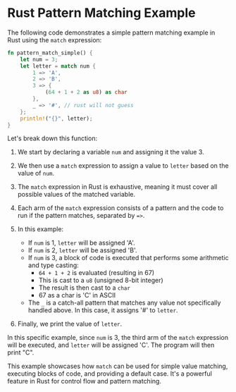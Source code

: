 # Rust Pattern Matching Example

The following code demonstrates a simple pattern matching example in Rust using the `match` expression:

```rust
fn pattern_match_simple() {
    let num = 3;
    let letter = match num {
        1 => 'A',
        2 => 'B',
        3 => {
            (64 + 1 + 2 as u8) as char
        },
        _ => '#', // rust will not guess
    };
    println!("{}", letter);
}
```

Let's break down this function:

1. We start by declaring a variable `num` and assigning it the value 3.

2. We then use a `match` expression to assign a value to `letter` based on the value of `num`.

3. The `match` expression in Rust is exhaustive, meaning it must cover all possible values of the matched variable.

4. Each arm of the `match` expression consists of a pattern and the code to run if the pattern matches, separated by `=>`.

5. In this example:
   - If `num` is 1, `letter` will be assigned 'A'.
   - If `num` is 2, `letter` will be assigned 'B'.
   - If `num` is 3, a block of code is executed that performs some arithmetic and type casting:
     - `64 + 1 + 2` is evaluated (resulting in 67)
     - This is cast to a `u8` (unsigned 8-bit integer)
     - The result is then cast to a `char`
     - 67 as a char is 'C' in ASCII
   - The `_` is a catch-all pattern that matches any value not specifically handled above. In this case, it assigns '#' to `letter`.

6. Finally, we print the value of `letter`.

In this specific example, since `num` is 3, the third arm of the `match` expression will be executed, and `letter` will be assigned 'C'. The program will then print "C".

This example showcases how `match` can be used for simple value matching, executing blocks of code, and providing a default case. It's a powerful feature in Rust for control flow and pattern matching.

